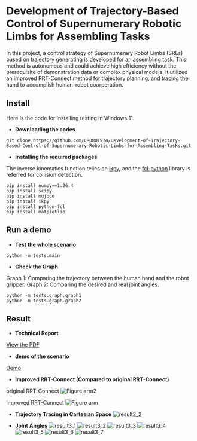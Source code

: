 # Development of Trajectory-Based Control of Supernumerary Robotic Limbs for Assembling Tasks
In this project, a control strategy of Supernumerary Robot Limbs (SRLs) based on trajectory generating is developed for an assembling task. This method is autonomous and could achieve high efficiency without the prerequisite of demonstration data or complex physical models. It utilized an improved RRT-Connect method for trajectory planning, and tracing the hand to accomplish human-robot coorperation.

## Install
Here is the code for installing testing in Windows 11.

* **Downloading the codes**
```
git clone https://github.com/CROBOT974/Development-of-Trajectory-Based-Control-of-Supernumerary-Robotic-Limbs-for-Assembling-Tasks.git
```
* **Installing the required packages**

The inverse kinematics function relies on [ikpy](https://github.com/Phylliade/ikpy), and the [fcl-python](https://github.com/BerkeleyAutomation/python-fcl/tree/master) library is referred for collision detection. 
```
pip install numpy==1.26.4
pip install scipy
pip install mujoco
pip install ikpy
pip install python-fcl
pip install matplotlib
```
## Run a demo
* **Test the whole scenario**
```
python -m tests.main
```
* **Check the Graph**

Graph 1: Comparing the trajectory between the human hand and the robot gripper.
Graph 2: Comparing the desired and real joint angles.
```
python -m tests.graph.graph1
python -m tests.graph.graph2
```
## Result

* **Technical Report**

[View the PDF](https://github.com/CROBOT974/Development-of-Trajectory-Based-Control-of-Supernumerary-Robotic-Limbs-for-Assembling-Tasks/tree/main/report/Report.pdf)

* **demo of the scenario**

[Demo](https://youtube.com/shorts/IFuw9-X2uf0?feature=share)

* **Improved RRT-Connect (Compared to original RRT-Connect)**

original RRT-Connect
![Figure arm2](https://github.com/user-attachments/assets/6ed6fd0e-cb83-4843-b888-f402ee83af7e)

improved RRT-Connect
![Figure arm](https://github.com/user-attachments/assets/38d92fcc-a4ad-48d4-b6fb-85135a5a790f)


* **Trajectory Tracing in Cartesian Space**
![result2_2](https://github.com/user-attachments/assets/2a1de80d-a933-4b99-aba5-d6e8af96fff1)

* **Joint Angles**
![result3_1](https://github.com/user-attachments/assets/3a4da374-c752-4a05-8f25-b7b0b96e8b04)
![result3_2](https://github.com/user-attachments/assets/48a5910c-fb24-42af-aced-451fd3249a71)
![result3_3](https://github.com/user-attachments/assets/5011fc3b-86db-4e74-9ee9-01db9b3fcabd)
![result3_4](https://github.com/user-attachments/assets/0f8bbb84-97f8-4a60-9bb4-a16f1d6747b6)
![result3_5](https://github.com/user-attachments/assets/673914f8-f5f5-4a19-8504-7a8079dc7d76)
![result3_6](https://github.com/user-attachments/assets/7e2359c5-98ab-4c18-9d66-8b8c94c12682)
![result3_7](https://github.com/user-attachments/assets/40610326-0e10-46cb-84aa-061bc7b3ad37)



